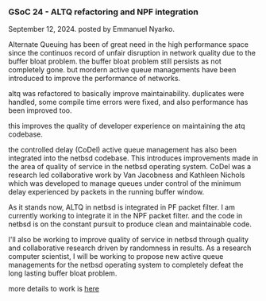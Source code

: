 ### GSoC 24 - ALTQ refactoring and NPF integration

September 12, 2024. posted by Emmanuel Nyarko.

Alternate Queuing has been of great need in the high performance space since the continuos record of unfair disruption in network quality due to the buffer bloat problem. the buffer bloat problem still persists as not completely gone. but mordern active queue managements have been introduced to improve the performance of networks.

altq was refactored to basically improve maintainability. duplicates were handled, some compile time errors were fixed, and also performance has been improved too.

this improves the quality of developer experience on maintaining the atq codebase.

the controlled delay (CoDel) active queue management has also been integrated into the netbsd codebase. This introduces improvements made in the area of quality of service in the netbsd operating system. CoDel was a research led collaborative work by Van Jacobness and Kathleen Nichols which was developed to manage queues under control of the minimum delay experienced by packets in the running buffer window.

As it stands now, ALTQ in netbsd is integrated in PF packet filter. I am currently working to integrate it in the NPF packet filter. and the code in netbsd is on the constant pursuit to produce clean and maintainable code.

I'll also be working to improve quality of service in netbsd through quality and collaborative research driven by randomness in results. As a research computer scientist, I will be working to propose new active queue managements for the netbsd operating system to completely defeat the long lasting buffer bloat problem.

more details to work is [here](https://github.com/Emmankoko/Open_source_reports/blob/main/GSOC/gsoc24.md)


